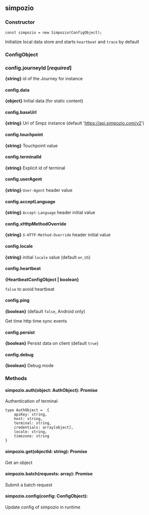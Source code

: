 ## simpozio 

### Constructor

    const simpozio = new Simpozio(ConfigObject);

Initialize local data store and starts ```heartbeat``` and ```trace``` by default
    
### ConfigObject

### config.journeyId  [_required_]
**{string}** id of the Journey for instance

#### config.data 
**{object}** Initial data (for static content)

#### config.baseUrl 
**{string}** Url of Smpz instance (default 'https://api.simpozio.com/v2')

#### config.touchpoint
**{string}** Touchpoint value

#### config.terminalId
**{string}** Explicit id of terminal

#### config.userAgent
**{string}** ```User-Agent``` header value

#### config.acceptLanguage
**{string}**  ```Accept-Language``` header initial value

#### config.xHttpMethodOverride
**{string}** ```X-HTTP-Method-Override``` header initial value

#### config.locale
**{string}** initial ```locale``` value (default ```en_US```)

#### config.heartbeat 
**{HeartbeatConfigObject | boolean}** 

```false``` to avoid heartbeat

#### config.ping
**{boolean}**  (default ```false```, Android only)

Get time http time sync events

#### config.persist
**{boolean}** Persist data on client (default ```true```)

#### config.debug
**{boolean}** Debug mode

### Methods

#### simpozio.auth(object: AuthObject): Promise
Authentication of terminal

    type AuthObject =  {
        apiKey: string,
        host: string,
        terminal: string,
        credentials: array[object],
        locale: string,
        timezone: string
    } 

#### simpozio.get(objectId: string): Promise<void>
Get an object

#### simpozio.batch(requests: array): Promise<void>
Submit a batch request

#### simpozio.config(config: ConfigObject): <void>
Update config of simpozio in runtime



